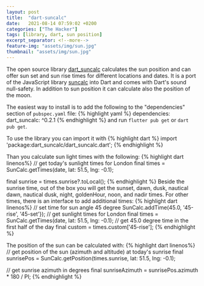 ```yaml
---
layout: post
title:  "dart-suncalc"
date:   2021-08-14 07:59:02 +0200
categories: ["The Hacker"]
tags: [library, dart, sun position]
excerpt_separator: <!--more-->
feature-img: "assets/img/sun.jpg"
thumbnail: "assets/img/sun.jpg"
---
```

The open source library [dart_suncalc][source] calculates the sun position and can offer sun set and sun rise times for different locations and dates. <!--more-->
It is a port of the JavaScript library [suncalc][js] into Dart and comes with Dart's sound null-safety.
In addition to sun position it can calculate also the position of the moon.

The easiest way to install is to add the following to the "dependencies" section of `pubspec.yaml` file:
{% highlight yaml %}
dependencies:
  dart_suncalc: ^0.2.1
{% endhighlight %}
and run `flutter pub get` or `dart pub get`.

To use the library you can import it with
{% highlight dart %}
import 'package:dart_suncalc/dart_suncalc.dart';
{% endhighlight %}

Than you calculate sun light times with the following:
{% highlight dart linenos%}
// get today's sunlight times for London
final times = SunCalc.getTimes(date, lat: 51.5, lng: -0.1);

final sunrise = times.sunrise?.toLocal();
{% endhighlight %}
Beside the sunrise time, out of the box you will get the sunset, dawn, dusk, nautical dawn, nautical dusk,
  night, goldenHour, noon, and nadir times. For other times, there is an interface to add additional times:
{% highlight dart linenos%}
// set time for sun angle 45 degree
SunCalc.addTime(45.0, '45-rise', '45-set'});
// get sunlight times for London
final times = SunCalc.getTimes(date, lat: 51.5, lng: -0.1);
// get 45.0 degree time in the first half of the day
final custom = times.custom['45-rise'];
{% endhighlight %}  


The position of the sun can be calculated with:
{% highlight dart linenos%}
// get position of the sun (azimuth and altitude) at today's sunrise
final sunrisePos = SunCalc.getPosition(times.sunrise, lat: 51.5, lng: -0.1);

// get sunrise azimuth in degrees
final sunriseAzimuth = sunrisePos.azimuth * 180 / PI;
{% endhighlight %}


[source]: https://github.com/Soroosh/dart_suncalc
[js]: https://github.com/mourner/suncalc